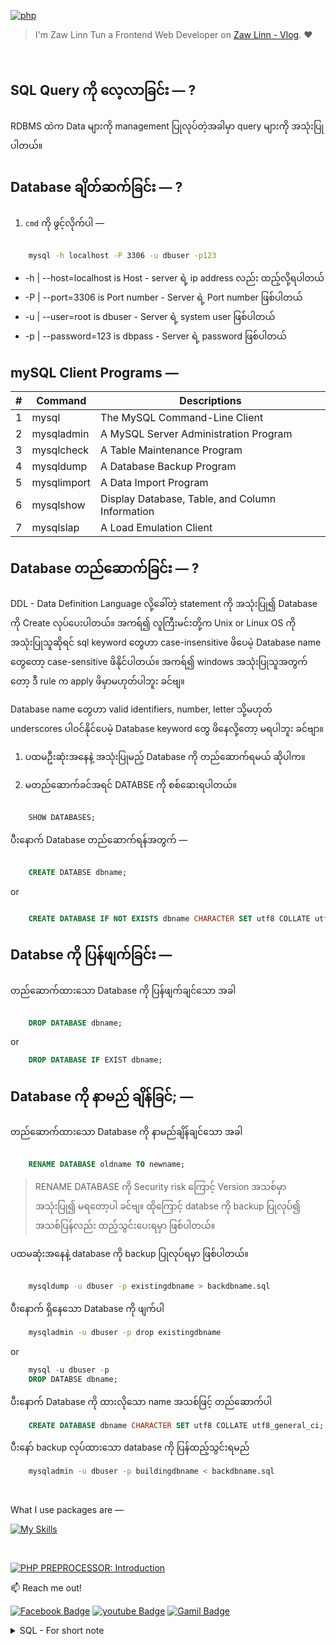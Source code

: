 [![php](https://img.shields.io/badge/PHP-000?style=for-the-badge—=ko-fi—=white)](#)

> I'm Zaw Linn Tun a Frontend Web Developer on [Zaw Linn - Vlog](https://www.github.com/zawlinn-vlog). :heart:

<!-- #### PROJECT SIMPLE &mdash; -->

<!-- ![PROJECT_IMG](./assets/img/sample.png) -->

<br/>

## SQL Query ကို လေ့လာခြင်း &mdash; ?

RDBMS ထဲက Data များကို management ပြုလုပ်တဲ့အခါမှာ query များကို အသုံးပြုပါတယ်။

## Database ချိတ်ဆက်ခြင်း &mdash; ?

1. `cmd` ကို ဖွင့်လိုက်ပါ &mdash;

```sh

    mysql -h localhost -P 3306 -u dbuser -p123

```

- -h | --host=localhost is Host - server ရဲ့ ip address လည်း ထည့်လို့ရပါတယ်
- -P | --port=3306 is Port number - Server ရဲ့ Port number ဖြစ်ပါတယ်
- -u | --user=root is dbuser - Server ရဲ့ system user ဖြစ်ပါတယ်
- -p | --password=123 is dbpass - Server ရဲ့ password ဖြစ်ပါတယ်

## mySQL Client Programs &mdash;

|  #  | Command     | Descriptions                                    |
| :-: | ----------- | ----------------------------------------------- |
|  1  | mysql       | The MySQL Command-Line Client                   |
|  2  | mysqladmin  | A MySQL Server Administration Program           |
|  3  | mysqlcheck  | A Table Maintenance Program                     |
|  4  | mysqldump   | A Database Backup Program                       |
|  5  | mysqlimport | A Data Import Program                           |
|  6  | mysqlshow   | Display Database, Table, and Column Information |
|  7  | mysqlslap   | A Load Emulation Client                         |

## Database တည်ဆောက်ခြင်း &mdash; ?

DDL - Data Definition Language လို့ခေါ်တဲ့ statement ကို အသုံးပြု၍ Database ကို Create လုပ်ပေးပါတယ်။ အကရ်၍ လူကြီးမင်းတို့က Unix or Linux OS ကို အသုံးပြုသူဆိုရင် sql keyword တွေဟာ case-insensitive ဖိပေမဲ့ Database name တွေတော့ case-sensitive ဖိနိုင်ပါတယ်။ အကရ်၍ windows အသုံးပြုသူအတွက်တော့ ဒီ rule က apply ဖိမှာမဟုတ်ပါဘူး ခင်ဗျ။

Database name တွေဟာ valid identifiers, number, letter သို့မဟုတ် underscores ပါဝင်နိုင်ပေမဲ့ Database keyword တွေ ဖိနေလို့တော့ မရပါဘူး ခင်ဗျာ။

<!-- The CREATE DATABASE statement is a DDL (Data Definition Language) statement used to create a new database in SQL. If you are creating your database on Linux or Unix, then database names are case-sensitive, even though SQL keywords are case-insensitive. If you are working on Windows then this restriction does not apply.

Here, the DatabaseName is the name of the database that we want to create. The database name can contain any valid identifiers, such as number, letters, or underscores. But a DatabaseName cannot be a keyword available in SQL.



-->

1. ပထမဦးဆုံးအနေနဲ့ အသုံးပြုမည့် Database ကို တည်ဆောက်ရမယ် ဆိုပါက။

2. မတည်ဆောက်ခင်အရင် DATABSE ကို စစ်ဆေးရပါတယ်။

```sql

    SHOW DATABASES;

```

ပီးနောက် Database တည်ဆောက်ရန်အတွက် &mdash;

```sql

    CREATE DATABSE dbname;

```

or

```sql

    CREATE DATABASE IF NOT EXISTS dbname CHARACTER SET utf8 COLLATE utf8_genteral_ci;

```

## Databse ကို ပြန်ဖျက်ခြင်း &mdash;

တည်ဆောက်ထားသော Database ကို ပြန်ဖျက်ချင်သော အခါ

```sql

    DROP DATABASE dbname;

```

or

```sql
    DROP DATABASE IF EXIST dbname;
```

## Database ကို နာမည် ချိန်ခြင်; &mdash;

တည်ဆောက်ထားသော Database ကို နာမည်ချိန်ချင်သော အခါ

```sql

    RENAME DATABASE oldname TO newname;

```

> RENAME DATABASE ကို Security risk ကြောင့် Version အသစ်မှာ အသုံးပြု၍ မရတော့ပါ ခင်ဗျ။ ထိုကြောင့် databse ကို backup ပြုလုပ်၍ အသစ်ပြန်လည်း ထည့်သွင်းပေးရမှာ ဖြစ်ပါတယ်။

ပထမဆုံးအနေနဲ့ database ကို backup ပြုလုပ်ရမှာ ဖြစ်ပါတယ်။

```sh

    mysqldump -u dbuser -p existingdbname > backdbname.sql

```

ပီးနောက် ရှိနေသော Database ကို ဖျက်ပါ

```sh
    mysqladmin -u dbuser -p drop existingdbname
```

or

```sql
    mysql -u dbuser -p
    DROP DATABSE dbname;
```

ပီးနောက် Database ကို ထားလိုသော name အသစ်ဖြင့် တည်ဆောက်ပါ

```sql
    CREATE DATABASE dbname CHARACTER SET utf8 COLLATE utf8_general_ci;
```

ပီးနော် backup လုပ်ထားသော database ကို ပြန်ထည့်သွင်းရမည်

```sh
    mysqladmin -u dbuser -p buildingdbname < backdbname.sql
```

<br>

<!-- ![Screenshot of Project](./s1.png) -->

What I use packages are &mdash;

[![My Skills](https://skillicons.dev/icons?i=mysql,npm,git,github,vscode&perline=3)](https://skillicons.dev)

<br>

[![PHP PREPROCESSOR: Introduction](https://img.shields.io/badge/PHP_PREPROCESSOR_—-000?style=for-the-badge—=ko-fi—=white)](#)

📫 Reach me out!

[![Facebook Badge](https://img.shields.io/badge/-@zawlinn_vlog-1ca0f1?style=flat&labelColor=1ca0f1&logo=facebook&logoColor=white&link=https://faebook.com/zawlinn_profile)](https://facebook.com/zawlinn.vlog)
[![youtube Badge](https://img.shields.io/badge/-zawlinn_vlog-c0392b?style=flat&labelColor=c0392b&logo=youtube&logoColor=white)](https://youtube.com/@zawlinn-vlog)
[![Gamil Badge](https://img.shields.io/badge/-zawlinn.profile-c0392b?style=flat&labelColor=c0392b&logo=gmail&logoColor=white)](mailto:zawlinn.profile@gmail.com)

<!-- TODO: Add last video link -->

<details>
    <summary>
        SQL - For short note
    </summary>
    <br/>

- :earth_asia: I’m currently working at @Mae Sot Market as a sale staff
- :computer: Most used line of code git commit -m "Initial Commit"
- :brain: I’m looking for help with Outstanding Video ideas.
- :mailbox_with_mail: How to reach me: zawlinn.profile@gmail.com.
- :heart: In a relationship with React
</details>
